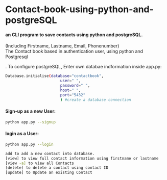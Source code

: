 # Contact-book-using-python-and-postgreSQL

#### an CLI program to save contacts using python and postgreSQL.
(Including Firstname, Lastname, Email, Phonenumber)\
The Contact book based in authentication user, using python and Postgresql


.
To configure postgreSQL, Enter own databae indformation inside app.py:
```bash
Database.initialise(database="contactbook",
                        user=" ",
                        password=" ",
                        host=" ",
                        port="5432"
                        ) #create a database connection
```


#### Sign-up as a new User:
```bash
python app.py --signup
```

#### login as a User:
```bash
python app.py --login
```

```bash
add to add a new contact into database.
[view] to view full contact information using firstname or lastname
[view -a] to view all Contacts
[delete] to delete a contact using contact ID
[update] to Update an existing Contact
```
